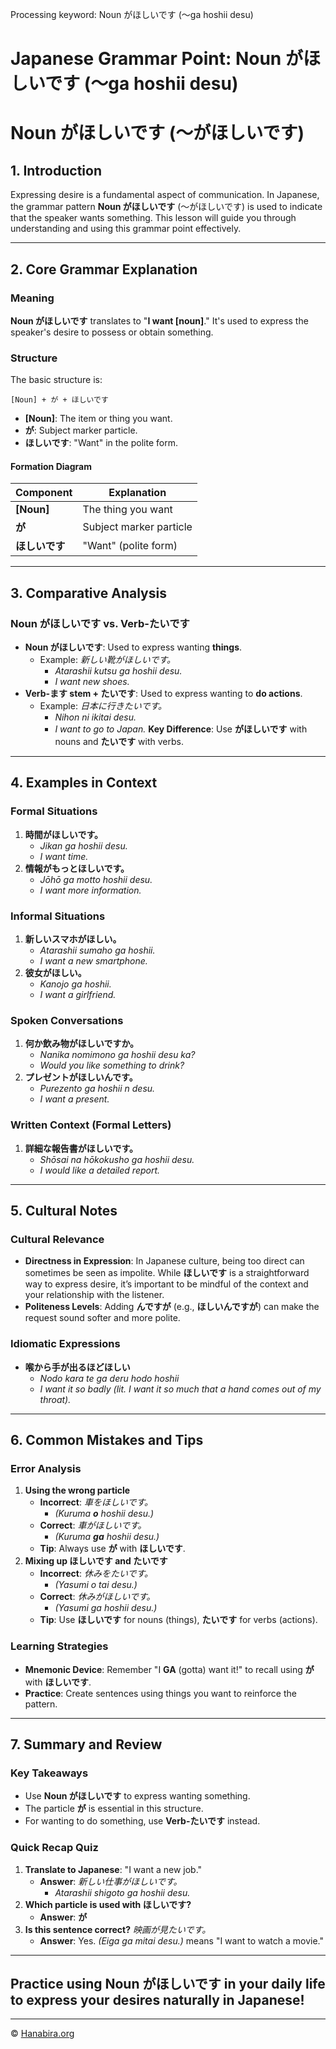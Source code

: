 Processing keyword: Noun がほしいです (〜ga hoshii desu)
# Japanese Grammar Point: Noun がほしいです (〜ga hoshii desu)
# Noun がほしいです (〜がほしいです)
## 1. Introduction
Expressing desire is a fundamental aspect of communication. In Japanese, the grammar pattern **Noun がほしいです** (〜がほしいです) is used to indicate that the speaker wants something. This lesson will guide you through understanding and using this grammar point effectively.

---
## 2. Core Grammar Explanation
### Meaning
**Noun がほしいです** translates to "**I want [noun]**." It's used to express the speaker's desire to possess or obtain something.
### Structure
The basic structure is:
```
[Noun] + が + ほしいです
```
- **[Noun]**: The item or thing you want.
- **が**: Subject marker particle.
- **ほしいです**: "Want" in the polite form.
#### Formation Diagram
| Component      | Explanation               |
|----------------|---------------------------|
| **[Noun]**     | The thing you want        |
| **が**         | Subject marker particle   |
| **ほしいです** | "Want" (polite form)      |
---
## 3. Comparative Analysis
### Noun がほしいです vs. Verb-たいです
- **Noun がほしいです**: Used to express wanting **things**.
  - Example: *新しい靴がほしいです。*
    - *Atarashii kutsu ga hoshii desu.*
    - *I want new shoes.*
- **Verb-ます stem + たいです**: Used to express wanting to **do actions**.
  - Example: *日本に行きたいです。*
    - *Nihon ni ikitai desu.*
    - *I want to go to Japan.*
**Key Difference**: Use **がほしいです** with nouns and **たいです** with verbs.
---
## 4. Examples in Context
### Formal Situations
1. **時間がほしいです。**
   - *Jikan ga hoshii desu.*
   - *I want time.*
2. **情報がもっとほしいです。**
   - *Jōhō ga motto hoshii desu.*
   - *I want more information.*
### Informal Situations
1. **新しいスマホがほしい。**
   - *Atarashii sumaho ga hoshii.*
   - *I want a new smartphone.*
2. **彼女がほしい。**
   - *Kanojo ga hoshii.*
   - *I want a girlfriend.*
### Spoken Conversations
1. **何か飲み物がほしいですか。**
   - *Nanika nomimono ga hoshii desu ka?*
   - *Would you like something to drink?*
2. **プレゼントがほしいんです。**
   - *Purezento ga hoshii n desu.*
   - *I want a present.*
### Written Context (Formal Letters)
1. **詳細な報告書がほしいです。**
   - *Shōsai na hōkokusho ga hoshii desu.*
   - *I would like a detailed report.*
---
## 5. Cultural Notes
### Cultural Relevance
- **Directness in Expression**: In Japanese culture, being too direct can sometimes be seen as impolite. While **ほしいです** is a straightforward way to express desire, it’s important to be mindful of the context and your relationship with the listener.
- **Politeness Levels**: Adding **んですが** (e.g., **ほしいんですが**) can make the request sound softer and more polite.
### Idiomatic Expressions
- **喉から手が出るほどほしい**
  - *Nodo kara te ga deru hodo hoshii*
  - *I want it so badly (lit. I want it so much that a hand comes out of my throat).*
---
## 6. Common Mistakes and Tips
### Error Analysis
1. **Using the wrong particle**
   - **Incorrect**: *車をほしいです。*
     - *(Kuruma **o** hoshii desu.)*
   - **Correct**: *車がほしいです。*
     - *(Kuruma **ga** hoshii desu.)*
   - **Tip**: Always use **が** with **ほしいです**.
2. **Mixing up ほしいです and たいです**
   - **Incorrect**: *休みをたいです。*
     - *(Yasumi o tai desu.)*
   - **Correct**: *休みがほしいです。*
     - *(Yasumi ga hoshii desu.)*
   - **Tip**: Use **ほしいです** for nouns (things), **たいです** for verbs (actions).
### Learning Strategies
- **Mnemonic Device**: Remember "I **GA** (gotta) want it!" to recall using **が** with **ほしいです**.
- **Practice**: Create sentences using things you want to reinforce the pattern.
---
## 7. Summary and Review
### Key Takeaways
- Use **Noun がほしいです** to express wanting something.
- The particle **が** is essential in this structure.
- For wanting to do something, use **Verb-たいです** instead.
### Quick Recap Quiz
1. **Translate to Japanese**: "I want a new job."
   - **Answer**: *新しい仕事がほしいです。*
     - *Atarashii shigoto ga hoshii desu.*
2. **Which particle is used with ほしいです?**
   - **Answer**: **が**
3. **Is this sentence correct?** *映画が見たいです。*
   - **Answer**: Yes. *(Eiga ga mitai desu.)* means "I want to watch a movie."
---
Practice using **Noun がほしいです** in your daily life to express your desires naturally in Japanese!
---


---

© [Hanabira.org](https://hanabira.org)
